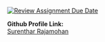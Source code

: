 [![Review Assignment Due Date](https://classroom.github.com/assets/deadline-readme-button-22041afd0340ce965d47ae6ef1cefeee28c7c493a6346c4f15d667ab976d596c.svg)](https://classroom.github.com/a/O-1AGqKT)

**Github Profile Link:**
<br>
<a href="https://github.com/SurentharRajamohan">Surenthar Rajamohan</a>
